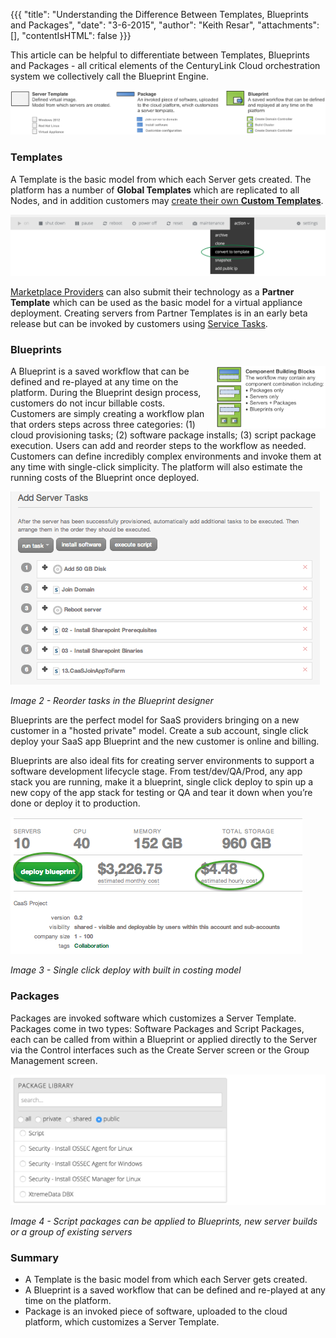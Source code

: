 {{{
  "title": "Understanding the Difference Between Templates, Blueprints and Packages",
  "date": "3-6-2015",
  "author": "Keith Resar",
  "attachments": [],
  "contentIsHTML": false
}}}

This article can be helpful to differentiate between Templates, Blueprints and Packages - all critical elements of the CenturyLink Cloud orchestration system we collectively call the Blueprint Engine.

<img src="../images/understanding-the-difference-between-templates-blueprints-and-packages-1.png" style="border:0;">


### Templates

A Template is the basic model from which each Server gets created. The platform has a number of **Global Templates** which are replicated to all Nodes, and in addition customers
may [create their own **Custom Templates**](../servers/how-to-create-customer-specific-os-templates.md).

<img src="../images/understanding-the-difference-between-templates-blueprints-and-packages-3.png" style="border:0;">

[Marketplace Providers](http://www.centurylinkcloud.com/marketplace/program) can also submit their technology as a **Partner Template** which can be used as the basic model for a virtual appliance deployment.  Creating servers from Partner Templates is in an early beta release but can be invoked by customers using [Service Tasks](http://www.centurylinkcloud.com/service-tasks).

### Blueprints

<img src="../images/understanding-the-difference-between-templates-blueprints-and-packages-2.png" style="margin-left:1em;border:0;float:right;max-width:35%;">

A Blueprint is a saved workflow that can be defined and re-played at any time on the platform. During the Blueprint design process, customers do not incur billable costs. Customers are simply creating a workflow plan that orders steps across three categories: (1) cloud provisioning tasks; (2) software package installs; (3) script package execution. Users can add and reorder steps to the workflow as needed. Customers can define incredibly complex environments and invoke them at any time with single-click simplicity. The platform will also estimate the running costs of the Blueprint once deployed.

<img src="../images/understanding-the-difference-between-templates-blueprints-and-packages-4.png" style="border:0;">

*Image 2 - Reorder tasks in the Blueprint designer*

Blueprints are the perfect model for SaaS providers bringing on a new customer in a "hosted private" model. Create a sub account, single click deploy your SaaS app Blueprint and the new customer is online and billing.

Blueprints are also ideal fits for creating server environments to support a software development lifecycle stage. From test/dev/QA/Prod, any app stack you are running, make it a blueprint, single click deploy to spin up a new copy of the app stack for testing or QA and tear it down when you’re done or deploy it to production.

<img src="../images/understanding-the-difference-between-templates-blueprints-and-packages-5.png" style="border:0;">

*Image 3 - Single click deploy with built in costing model*

### Packages

Packages are invoked software which customizes a Server Template. Packages come in two types: Software Packages and Script Packages, each can be called from within a Blueprint or applied directly to the Server via the Control interfaces such as the Create Server screen or the Group Management screen.

<img src="../images/understanding-the-difference-between-templates-blueprints-and-packages-6.png" style="border:0;">


*Image 4 - Script packages can be applied to Blueprints, new server builds or a group of existing servers*

### Summary

  * A Template is the basic model from which each Server gets created.
  * A Blueprint is a saved workflow that can be defined and re-played at any time on the platform.
  * Package is an invoked piece of software, uploaded to the cloud platform, which customizes a Server Template.
